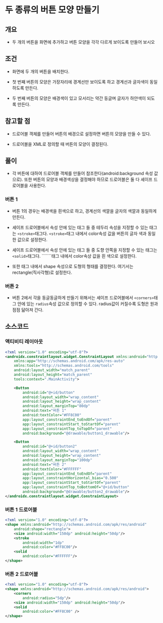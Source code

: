 # 두 종류의 버튼 모양 만들기

## 개요

* 두 개의 버튼을 화면에 추가하고 버튼 모양을 각각 다르게 보이도록 만들어 보시오

## 조건

* 화면에 두 개의 버튼을 배치한다.

* 첫 번째 버튼의 모양은 가장자리에 경계선만 보이도록 하고 경계선과 글자색이 동일하도록 만든다.

* 두 번째 버튼의 모양은 배경색이 있고 모서리는 약간 둥글며 글자가 하얀색이 되도록 만든다.

## 참고할 점

* 드로어블 객체를 만들어 버튼의 배경으로 설정하면 버튼의 모양을 만들 수 있다.

* 드로어블을 XML로 정의할 때 버튼의 모양이 결정된다. 

## 풀이

* 각 버튼에 대하여 드로어블 객체를 만들어 참조한다(android:background 속성 값으로). 또한 버튼의 모양과 배경색상을 결정해야 하므로 드로어블은 둘 다 셰이프 드로어블을 사용한다.

### 버튼 1

* 버튼 1의 경우는 배경색을 흰색으로 하고, 경계선의 색깔을 글자의 색깔과 동일하게 만든다.

* 셰이프 드로어블에서 <shape>속성 안에 있는 태그 들 중 테두리 속성을 지정할 수 있는 태그는 ```<stroke>```태그다. ```<stroke>```태그 내에서 color속성 값을 버튼의 글자 색과 동일한 값으로 설정한다.

* 셰이프 드로어블에서 <shape>속성 안에 있는 태그 들 중 도향 안쪽을 지정할 수 있는 태그는 ```<solid>```태그다. ```<solid>````태그 내에서 color속상 값을 흰 색으로 설정한다.

* 또한 <shape> 태그 내에서 shape 속성으로 도형의 형태를 결정한다. 여기서는 rectangle(직사각형)로 설정한다.

### 버튼 2

* 버튼 2에서 각을 동글동글하게 만들기 위해서는 셰이프 드로어블에서 ```<corners>```태그 안에 있는 ```radius```속성 값으로 정의할 수 있다. radius값이 커질수록 도형은 원과 점점 닮아져 간다.

## 소스코드

### 액티비티 레이아웃

```xml
<?xml version="1.0" encoding="utf-8"?>
<androidx.constraintlayout.widget.ConstraintLayout xmlns:android="http://schemas.android.com/apk/res/android"
    xmlns:app="http://schemas.android.com/apk/res-auto"
    xmlns:tools="http://schemas.android.com/tools"
    android:layout_width="match_parent"
    android:layout_height="match_parent"
    tools:context=".MainActivity">

    <Button
        android:id="@+id/button"
        android:layout_width="wrap_content"
        android:layout_height="wrap_content"
        android:layout_marginTop="80dp"
        android:text="버튼 1"
        android:textColor="#FF8C00"
        app:layout_constraintEnd_toEndOf="parent"
        app:layout_constraintStart_toStartOf="parent"
        app:layout_constraintTop_toTopOf="parent"
        android:background="@drawable/button1_drawable"/>

    <Button
        android:id="@+id/button2"
        android:layout_width="wrap_content"
        android:layout_height="wrap_content"
        android:layout_marginTop="100dp"
        android:text="버튼 2"
        android:textColor="#FFFFFF"
        app:layout_constraintEnd_toEndOf="parent"
        app:layout_constraintHorizontal_bias="0.500"
        app:layout_constraintStart_toStartOf="parent"
        app:layout_constraintTop_toBottomOf="@+id/button"
        android:background="@drawable/button2_drawable"/>
</androidx.constraintlayout.widget.ConstraintLayout>
```

### 버튼 1 드로어블

```xml
<?xml version="1.0" encoding="utf-8"?>
<shape xmlns:android="http://schemas.android.com/apk/res/android"
    android:shape="rectangle">
    <size android:width="150dp" android:height="50dp"/>
    <stroke
        android:width="1dp"
        android:color="#FF8C00"/>
    <solid
        android:color="#FFFFFF"/>
</shape>
```

### 버튼 2 드로어블

```xml
<?xml version="1.0" encoding="utf-8"?>
<shape xmlns:android="http://schemas.android.com/apk/res/android">
    <corners
        android:radius="5dp"/>
    <size android:width="150dp" android:height="50dp"/>
    <solid
        android:color="#FF8C00" />
</shape>
```
